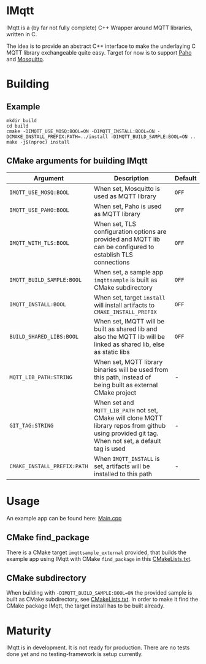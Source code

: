 # IMqtt
IMqtt is a (by far not fully complete) C++ Wrapper around MQTT libraries, written in C.

The idea is to provide an abstract C++ interface to make the underlaying C MQTT library exchangeable quite easy.
Target for now is to support [Paho](https://github.com/eclipse/paho.mqtt.c) and [Mosquitto](https://github.com/eclipse/mosquitto).

# Building
## Example
~~~
mkdir build
cd build
cmake -DIMQTT_USE_MOSQ:BOOL=ON -DIMQTT_INSTALL:BOOL=ON -DCMAKE_INSTALL_PREFIX:PATH=../install -DIMQTT_BUILD_SAMPLE:BOOL=ON ..
make -j$(nproc) install
~~~
## CMake arguments for building IMqtt
| Argument                    | Description                                                                                                                                       | Default |
| --------------------------- | ------------------------------------------------------------------------------------------------------------------------------------------------- | ------- |
| `IMQTT_USE_MOSQ:BOOL`       | When set, Mosquitto is used as MQTT library                                                                                                       | `OFF`   |
| `IMQTT_USE_PAHO:BOOL`       | When set, Paho is used as MQTT library                                                                                                            | `OFF`   |
| `IMQTT_WITH_TLS:BOOL`       | When set, TLS configuration options are provided and MQTT lib can be configured to establish TLS connections                                      | `OFF`   |
| `IMQTT_BUILD_SAMPLE:BOOL`   | When set, a sample app `imqttsample` is built as CMake subdirectory                                                                               | `OFF`   |
| `IMQTT_INSTALL:BOOL`        | When set, target `install` will install artifacts to `CMAKE_INSTALL_PREFIX`                                                                       | `OFF`   |
| `BUILD_SHARED_LIBS:BOOL`    | When set, IMQTT will be built as shared lib and also the MQTT lib will be linked as shared lib, else as static libs                               | `OFF`   |
| `MQTT_LIB_PATH:STRING`      | When set, MQTT library binaries will be used from this path, instead of being built as external CMake project                                     | -       |
| `GIT_TAG:STRING`            | When set and `MQTT_LIB_PATH` not set, CMake will clone MQTT library repos from github using provided git tag. When not set, a default tag is used | -       |
| `CMAKE_INSTALL_PREFIX:PATH` | When `IMQTT_INSTALL` is set, artifacts will be installed to this path                                                                             | -       |

# Usage
An example app can be found here: [Main.cpp](src/Sample/Main.cpp)
## CMake find_package
There is a CMake target `imqttsample_external` provided, that builds the example app using IMqtt with CMake `find_package` in this [CMakeLists.txt](src/Sample/CMakeLists.txt).
## CMake subdirectory
When building with `-DIMQTT_BUILD_SAMPLE:BOOL=ON` the provided sample is built as CMake subdirectory, see [CMakeLists.txt](src/Sample/CMakeLists.txt).
In order to make it find the CMake package IMqtt, the target install has to be built already.

# Maturity
IMqtt is in development. It is not ready for production. There are no tests done yet and no testing-framework is setup currently.